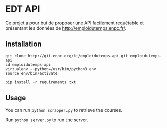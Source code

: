 # EDT API

Ce projet a pour but de proposer une API facilement requêtable et présentant les données de http://emploidutemps.enpc.fr/.

## Installation

    git clone http://git.enpc.org/ki/emploidutemps-api.git emploidutemps-api
    cd emploidutemps-api
    virtualenv --python=/usr/bin/python3 env
    source env/bin/activate
    
    pip install -r requirements.txt
    
## Usage

You can run `python scrapper.py` to retrieve the courses.

Run `python server.py` to run the server.
